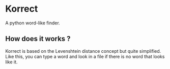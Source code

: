 # Korrect
A python word-like finder.

## How does it works ?
Korrect is based on the Levenshtein distance concept but quite simplified. Like this, you can type a word and look in a file if there is no word that looks like it.
